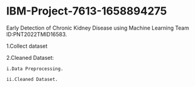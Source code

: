 # IBM-Project-7613-1658894275
Early Detection of Chronic Kidney Disease using Machine Learning
Team ID:PNT2022TMID16583.

1.Collect dataset

2.Cleaned Dataset:

    i.Data Preprocessing.

    ii.Cleaned Dataset.


